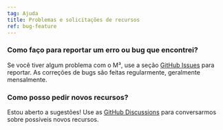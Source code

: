 ```yaml
---
tag: Ajuda
title: Problemas e solicitações de recursos
ref: bug-feature
---
```


### Como faço para reportar um erro ou bug que encontrei?

Se você tiver algum problema com o M³, use a seção [GitHub Issues]({{site.github}}/issues/new?labels=bug,from+app&template=bug_report.md) para reportar. As correções de bugs são feitas regularmente, geralmente mensalmente.

### Como posso pedir novos recursos?

Estou aberto a sugestões! Use as [GitHub Discussions]({{site.github}}/discussions) para conversarmos sobre possíveis novos recursos.
